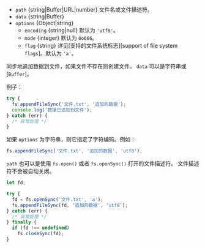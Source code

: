 <!-- YAML
added: v0.6.7
changes:
  - version: v7.0.0
    pr-url: https://github.com/nodejs/node/pull/7831
    description: The passed `options` object will never be modified.
  - version: v5.0.0
    pr-url: https://github.com/nodejs/node/pull/3163
    description: The `file` parameter can be a file descriptor now.
-->

* `path` {string|Buffer|URL|number} 文件名或文件描述符。
* `data` {string|Buffer}
* `options` {Object|string}
  * `encoding` {string|null} 默认为 `'utf8'`。
  * `mode` {integer} 默认为 `0o666`。
  * `flag` {string} 详见[支持的文件系统标志][support of file system `flags`]。默认为 `'a'`。

同步地追加数据到文件，如果文件不存在则创建文件。
`data` 可以是字符串或 [`Buffer`]。

例子：

```js
try {
  fs.appendFileSync('文件.txt', '追加的数据');
  console.log('数据已追加到文件');
} catch (err) {
  /* 异常处理 */
}
```

如果 `options` 为字符串，则它指定了字符编码。例如：

```js
fs.appendFileSync('文件.txt', '追加的数据', 'utf8');
```

`path` 也可以是使用 `fs.open()` 或者 `fs.openSync()` 打开的文件描述符。
文件描述符不会被自动关闭。

```js
let fd;

try {
  fd = fs.openSync('文件.txt', 'a');
  fs.appendFileSync(fd, '追加的数据', 'utf8');
} catch (err) {
  /* 异常处理 */
} finally {
  if (fd !== undefined)
    fs.closeSync(fd);
}
```


